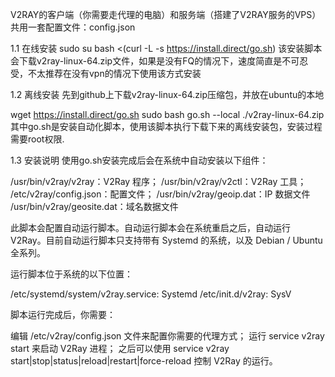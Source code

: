 V2RAY的客户端（你需要走代理的电脑）和服务端（搭建了V2RAY服务的VPS）共用一套配置文件：config.json

1.1 在线安装
sudo su
bash <(curl -L -s https://install.direct/go.sh)
该安装脚本会下载v2ray-linux-64.zip文件，如果是没有FQ的情况下，速度简直是不可忍受，不太推荐在没有vpn的情况下使用该方式安装

1.2 离线安装
先到github上下载v2ray-linux-64.zip压缩包，并放在ubuntu的本地

wget https://install.direct/go.sh
sudo bash go.sh --local ./v2ray-linux-64.zip 
其中go.sh是安装自动化脚本，使用该脚本执行下载下来的离线安装包，安装过程需要root权限.

1.3 安装说明
使用go.sh安装完成后会在系统中自动安装以下组件：

/usr/bin/v2ray/v2ray：V2Ray 程序；
/usr/bin/v2ray/v2ctl：V2Ray 工具；
/etc/v2ray/config.json：配置文件；
/usr/bin/v2ray/geoip.dat：IP 数据文件
/usr/bin/v2ray/geosite.dat：域名数据文件

此脚本会配置自动运行脚本。自动运行脚本会在系统重启之后，自动运行 V2Ray。目前自动运行脚本只支持带有 Systemd 的系统，以及 Debian / Ubuntu 全系列。

运行脚本位于系统的以下位置：

/etc/systemd/system/v2ray.service: Systemd
/etc/init.d/v2ray: SysV

脚本运行完成后，你需要：

编辑 /etc/v2ray/config.json 文件来配置你需要的代理方式；
运行 service v2ray start 来启动 V2Ray 进程；
之后可以使用 service v2ray start|stop|status|reload|restart|force-reload 控制 V2Ray 的运行。